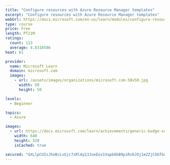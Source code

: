 ```yaml
---
title: "Configure resources with Azure Resource Manager templates"
excerpt: "Configure resources with Azure Resource Manager templates"
webUrl: https://docs.microsoft.com/en-us/learn/modules/configure-resources-arm-templates/
type: course
price: Free
length: PT21M
ratings:
  count: 113
  average: 4.8318586
heat: 61

provider:
  name: Microsoft Learn
  domain: microsoft.com
  images:
    - url: /assets/images/organizations/microsoft.com-50x50.jpg
      width: 50
      height: 50

levels:
  - Beginner

topics:
  - Azure

images:
  - url: https://docs.microsoft.com/learn/achievements/generic-badge-social.png
    width: 640
    height: 320
    isCached: true

secured: "GXLlpCUIsJhoBcLvGjc7zRlAy23JoeEov1Vapb6bB9piRvbJOj1mZZjCOGfGuvKvP/uXMUoE5cQIkfIi1O4iDYAKES0MnDYSWuR6wfs6JFWvFGzhblMjyvpW67gBRNWIKbzL0ybIDmdO9FO2ETRzYm8fSLQcqOTcOP8acNgA8PQ5P/bPKH7+H/S7PrxEOBMElbaV8+nR/73iTTw7ZFs4usgta8QscFv8Rh7IiAgttQMByJGdOh3oezZhm1g+ExyDnL7aq1qYQrqqocIFluoi/H/RLJiIxgi2gsfCii7N5ykR939t37ZXlMaod5cFbLBQ2VLzypC4SlFktGcWbADDmZixplHQ7aXMUe7X+SMkGFJvmZU7lspG1Dp6G9X46uUqa9UQpcHLF/9kyOD9VCxiTGEjxxVnK8PGQIZSjUjasAM=;tiyyvwvLdpVCKILDMLxCow=="
---
```


